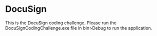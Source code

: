 # DocuSign

This is the DocuSign coding challenge. Please run the DocuSignCodingChallenge.exe file in bin>Debug to run the application.
